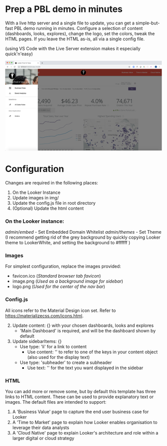 # Prep a PBL demo in minutes

With a live http server and a single file to update, you can get a simple-but-fast PBL demo running in minutes. Configure a selection of content (dashboards, looks, explores), change the logo, set the colors, tweak the HTML pages. If you leave the HTML as-is, all via a single config file.

(using VS Code with the Live Server extension makes it especially quick'n'easy)

![VS Code Live Server and PBL](simple_pbl.png "VS Code Live Server and PBL")

# Configuration

Changes are required in the following places:

1. On the Looker Instance
2. Update images in img/
3. Update the config.js file in root directory
4. (Optional) Update the html content

### On the Looker instance:
_admin/embed_ - Set Embedded Domain Whitelist
_admin/themes_ - Set Theme (I recommend getting rid of the grey background by quickly copying Looker theme to LookerWhite, and setting the background to #ffffff )

### Images
For simplest configuration, replace the images provided:

- favicon.ico (_Standard browser tab favicon_)
- image.png (_Used as a background image for sidebar_)
- logo.png (_Used for the center of the nav bar_)

### Config.js
All icons refer to the Material Design icon set. Refer to https://materializecss.com/icons.html.

2. Update content: {} with your chosen dashboards, looks and explores 
   - 'Main Dashboard' is required, and will be the dashboard shown by default
3. Update sidebarItems: {} 
   - Use type: 'li' for a link to content
     - Use content: '' to refer to one of the keys in your content object (also used for the display text)
   - Use type: 'subheader' to create a subheader
     - Use text: '' for the text you want displayed in the sidebar

### HTML

You can add more or remove some, but by default this template has three links to HTML content. These can be used to provide explanatory text or images. The default files are intended to support:

1. A 'Business Value' page to capture the end user business case for Looker
2. A 'Time to Market' page to explain how Looker enables organisation to leverage their data analysts
3. A 'Cloud Native' page to explain Looker's architecture and role within a larger digital or cloud strategy
